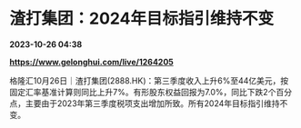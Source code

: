 # 渣打集团：2024年目标指引维持不变

**2023-10-26 04:38**

**https://www.gelonghui.com/live/1264205**

格隆汇10月26日｜渣打集团(2888.HK)：第三季度收入上升6%至44亿美元，按固定汇率基准计算则同比上升7%。有形股东权益回报为7.0%，同比下跌2个百分点，主要由于2023年第三季度税项支出增加所致。所有2024年目标指引维持不变。